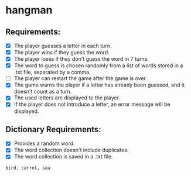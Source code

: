 # hangman
## Requirements: 
- [x] The player guesses a letter in each turn. 
- [x] The player wins if they guess the word. 
- [x] The player loses if they don't guess the word in 7 turns. 
- [x] The word to guess is chosen randomly from a list of words stored in a .txt file, separated by a comma.
- [ ] The player can restart the game after the game is over.
- [x] The game warns the player if a letter has already been guessed, and it doesn't count as a turn.
- [x] The used letters are displayed to the player.
- [x] If the player does not introduce a letter, an error message will be displayed.

## Dictionary Requirements: 
- [x] Provides a random word.
- [x] The word collection doesn't include duplicates.
- [x] The word collection is saved in a .txt file. 
```
bird, carrot, sea
```